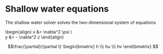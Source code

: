 # Shallow water equations
The shallow water solver solves the two-dimensional system of equations

\begin{align}
x &= \nabla^2 \psi \\\
y &= - \nabla^2 z
\end{align}

$$\frac{\partial}{\partial t} \begin{bmatrix} h \\\ hu \\\ hv \end{bmatrix} $$
